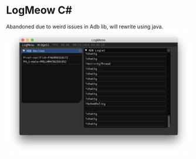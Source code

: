# LogMeow C#
Abandoned due to weird issues in Adb lib, will rewrite using java.   
![](https://raw.githubusercontent.com/JustinFincher/LogMeowSharp/master/Temp/demo.png)
